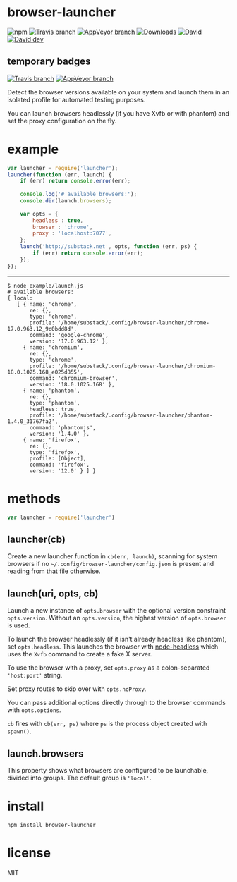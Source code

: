 # browser-launcher

[![npm](https://img.shields.io/npm/v/browser-launcher.svg?style=plastic)](https://www.npmjs.com/package/browser-launcher)
[![Travis branch](https://img.shields.io/travis/substack/browser-launcher/master.svg?label=Linux&style=plastic)](https://travis-ci.org/substack/browser-launcher)
[![AppVeyor branch](https://img.shields.io/appveyor/ci/substack/browser-launcher/master.svg?label=Windows&style=plastic)](https://ci.appveyor.com/project/substack/browser-launcher)
[![Downloads](https://img.shields.io/npm/dm/browser-launcher.svg?style=plastic)](https://www.npmjs.com/package/browser-launcher)
[![David](https://img.shields.io/david/substack/browser-launcher.svg?style=plastic)](https://david-dm.org/substack/browser-launcher)
[![David dev](https://img.shields.io/david/dev/substack/browser-launcher.svg?style=plastic)](https://david-dm.org/substack/browser-launcher#info=devDependencies)

## temporary badges
[![Travis branch](https://img.shields.io/travis/ElNounch/browser-launcher.svg?label=Linux&style=plastic)](https://travis-ci.org/ElNounch/browser-launcher)
[![AppVeyor branch](https://img.shields.io/appveyor/ci/ElNounch/browser-launcher.svg?label=Windows&style=plastic)](https://ci.appveyor.com/project/ElNounch/browser-launcher)

Detect the browser versions available on your system and launch them in an
isolated profile for automated testing purposes.

You can launch browsers headlessly (if you have Xvfb or with phantom) and set
the proxy configuration on the fly.

# example

``` js
var launcher = require('launcher');
launcher(function (err, launch) {
    if (err) return console.error(err);
    
    console.log('# available browsers:');
    console.dir(launch.browsers);
    
    var opts = {
        headless : true,
        browser : 'chrome',
        proxy : 'localhost:7077',
    };
    launch('http://substack.net', opts, function (err, ps) {
        if (err) return console.error(err);
    });
});
```

***

```
$ node example/launch.js 
# available browsers:
{ local: 
   [ { name: 'chrome',
       re: {},
       type: 'chrome',
       profile: '/home/substack/.config/browser-launcher/chrome-17.0.963.12_9c0bdd8d',
       command: 'google-chrome',
       version: '17.0.963.12' },
     { name: 'chromium',
       re: {},
       type: 'chrome',
       profile: '/home/substack/.config/browser-launcher/chromium-18.0.1025.168_e025d855',
       command: 'chromium-browser',
       version: '18.0.1025.168' },
     { name: 'phantom',
       re: {},
       type: 'phantom',
       headless: true,
       profile: '/home/substack/.config/browser-launcher/phantom-1.4.0_31767fa2',
       command: 'phantomjs',
       version: '1.4.0' },
     { name: 'firefox',
       re: {},
       type: 'firefox',
       profile: [Object],
       command: 'firefox',
       version: '12.0' } ] }
```

# methods

``` js
var launcher = require('launcher')
```

## launcher(cb)

Create a new launcher function in `cb(err, launch)`, scanning for system
browsers if no `~/.config/browser-launcher/config.json` is present and reading
from that file otherwise.

## launch(uri, opts, cb)

Launch a new instance of `opts.browser` with the optional version constraint
`opts.version`. Without an `opts.version`, the highest version of `opts.browser`
is used.

To launch the browser headlessly (if it isn't already headless like phantom),
set `opts.headless`. This launches the browser with
[node-headless](https://github.com/kesla/node-headless/)
which uses the `Xvfb` command to create a fake X server.

To use the browser with a proxy, set `opts.proxy` as a colon-separated
`'host:port'` string.

Set proxy routes to skip over with `opts.noProxy`.

You can pass additional options directly through to the browser commands with
`opts.options`.

`cb` fires with `cb(err, ps)` where `ps` is the process object created with
`spawn()`.

## launch.browsers

This property shows what browsers are configured to be launchable, divided into
groups. The default group is `'local'`.

# install

```
npm install browser-launcher
```

# license

MIT

